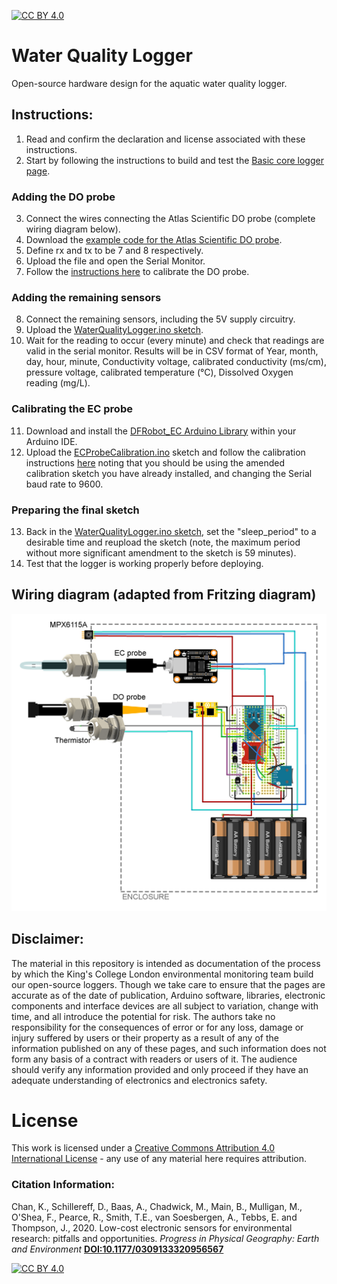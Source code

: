 [![CC BY 4.0][cc-by-shield]][cc-by]

# Water Quality Logger
Open-source hardware design for the aquatic water quality logger.

## Instructions:
1. Read and confirm the declaration and license associated with these instructions.
2. Start by following the instructions to build and test the [Basic core logger page](https://github.com/KCLGeography/environmental-monitoring/tree/master/basic-logger).

### Adding the DO probe
3. Connect the wires connecting the Atlas Scientific DO probe (complete wiring diagram below).
4. Download the [example code for the Atlas Scientific DO probe](https://www.atlas-scientific.com/_files/code/ino_files/Arduino_UNO_DO_sample_code.zip).
5. Define rx and tx to be 7 and 8 respectively.
6. Upload the file and open the Serial Monitor.
7. Follow the [instructions here](https://www.instructables.com/id/Atlas-Scientific-EZO-DO-Calibration-Procedure/) to calibrate the DO probe.

### Adding the remaining sensors
8. Connect the remaining sensors, including the 5V supply circuitry.
9. Upload the [WaterQualityLogger.ino sketch](WaterQualityLogger.ino).
10. Wait for the reading to occur (every minute) and check that readings are valid in the serial monitor. Results will be in CSV format of Year, month, day, hour, minute, Conductivity voltage, calibrated conductivity (ms/cm), pressure voltage, calibrated temperature (°C), Dissolved Oxygen reading (mg/L).

### Calibrating the EC probe
11. Download and install the [DFRobot_EC Arduino Library](https://github.com/DFRobot/DFRobot_EC/archive/master.zip) within your Arduino IDE.
12. Upload the [ECProbeCalibration.ino](ECProbeCalibration.ino) sketch and follow the calibration instructions [here](https://wiki.dfrobot.com/Gravity__Analog_Electrical_Conductivity_Sensor___Meter_V2__K%3D1__SKU_DFR0300#target_3) noting that you should be using the amended calibration sketch you have already installed, and changing the Serial baud rate to 9600.

### Preparing the final sketch
13. Back in the [WaterQualityLogger.ino sketch](WaterQualityLogger.ino), set the "sleep_period" to a desirable time and reupload the sketch (note, the maximum period without more significant amendment to the sketch is 59 minutes).
14. Test that the logger is working properly before deploying.  

## Wiring diagram (adapted from Fritzing diagram)
![Aquatic_probe_wiring.jpg](Aquatic_probe_wiring.jpg)


## Disclaimer: 
The material in this repository is intended as documentation of the process by which the King's College London environmental monitoring team build our open-source loggers. Though we take care to ensure that the pages are accurate as of the date of publication, Arduino software, libraries, electronic components and interface devices are all subject to variation, change with time, and all introduce the potential for risk. The authors take no responsibility for the consequences of error or for any loss, damage or injury suffered by users or their property as a result of any of the information published on any of these pages, and such information does not form any basis of a contract with readers or users of it. The audience should verify any information provided and only proceed if they have an adequate understanding of electronics and electronics safety.


# License
This work is licensed under a [Creative Commons Attribution 4.0 International
License][cc-by] - any use of any material here requires attribution.

### Citation Information:
Chan, K., Schillereff, D., Baas, A., Chadwick, M., Main, B., Mulligan, M., O'Shea, F., Pearce, R., Smith, T.E., van Soesbergen, A., Tebbs, E. and Thompson, J., 2020. Low-cost electronic sensors for environmental research: pitfalls and opportunities. <em>Progress in Physical Geography: Earth and Environment</em> **[DOI:10.1177/0309133320956567](https://doi.org/10.1177/0309133320956567)**

[![CC BY 4.0][cc-by-image]][cc-by]

[cc-by]: http://creativecommons.org/licenses/by/4.0/
[cc-by-image]: https://i.creativecommons.org/l/by/4.0/88x31.png
[cc-by-shield]: https://img.shields.io/badge/License-CC%20BY%204.0-lightgrey.svg

